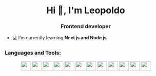 <h1 align="center">Hi 👋, I'm Leopoldo</h1>
<h3 align="center">Frontend developer</h3>

- 💻 I’m currently learning **Next js and Node js**

<p align="left">
</p>

<h3 align="left">Languages and Tools:</h3>
<!-- <p align="left"> <a href="https://www.w3schools.com/css/" target="_blank" rel="noreferrer"> <img src="https://raw.githubusercontent.com/devicons/devicon/master/icons/css3/css3-original-wordmark.svg" alt="css3" width="40" height="40"/> </a> <a href="https://expressjs.com" target="_blank" rel="noreferrer"> <img src="https://raw.githubusercontent.com/devicons/devicon/master/icons/express/express-original-wordmark.svg" alt="express" width="40" height="40"/> </a>  <a href="https://git-scm.com/" target="_blank" rel="noreferrer"> <img src="https://www.vectorlogo.zone/logos/git-scm/git-scm-icon.svg" alt="git" width="40" height="40"/> </a> <a href="https://developer.mozilla.org/en-US/docs/Web/JavaScript" target="_blank" rel="noreferrer"> <img src="https://raw.githubusercontent.com/devicons/devicon/master/icons/javascript/javascript-original.svg" alt="javascript" width="40" height="40"/> </a> <a href="https://www.mongodb.com/" target="_blank" rel="noreferrer"> <img src="https://raw.githubusercontent.com/devicons/devicon/master/icons/mongodb/mongodb-original-wordmark.svg" alt="mongodb" width="40" height="40"/> </a> <a href="https://nodejs.org" target="_blank" rel="noreferrer"> <img src="https://raw.githubusercontent.com/devicons/devicon/master/icons/nodejs/nodejs-original-wordmark.svg" alt="nodejs" width="40" height="40"/> </a> <a href="https://nuxtjs.org/" target="_blank" rel="noreferrer"> <img src="https://www.vectorlogo.zone/logos/nuxtjs/nuxtjs-icon.svg" alt="nuxtjs" width="40" height="40"/> </a> <a href="https://quasar.dev/" target="_blank" rel="noreferrer"> <img src="https://cdn.quasar.dev/logo/svg/quasar-logo.svg" alt="quasar" width="40" height="40"/> </a> <a href="https://reactjs.org/" target="_blank" rel="noreferrer"> <img src="https://raw.githubusercontent.com/devicons/devicon/master/icons/react/react-original-wordmark.svg" alt="react" width="40" height="40"/> </a> <a href="https://reactnative.dev/" target="_blank" rel="noreferrer"> <img src="https://reactnative.dev/img/header_logo.svg" alt="reactnative" width="40" height="40"/> </a> <a href="https://www.typescriptlang.org/" target="_blank" rel="noreferrer"> <img src="https://raw.githubusercontent.com/devicons/devicon/master/icons/typescript/typescript-original.svg" alt="typescript" width="40" height="40"/> </a> <a href="https://vuejs.org/" target="_blank" rel="noreferrer"> <img src="https://raw.githubusercontent.com/devicons/devicon/master/icons/vuejs/vuejs-original-wordmark.svg" alt="vuejs" width="40" height="40"/> </a> </p> -->
<p align='center'>
  <img src="https://img.shields.io/static/v1?style=for-the-badge&message=html5&color=2f2f2f&logo=html5&logoColor=E34F26&label="  height="30 alt="HTML5 logo" />
  <img src="https://img.shields.io/static/v1?style=for-the-badge&message=css3&color=2f2f2f&logo=css3&logoColor=1572B6&label="  height="30 alt="CSS3 logo" />
  <img src="https://img.shields.io/static/v1?style=for-the-badge&message=sass&color=2f2f2f&logo=sass&logoColor=CC6699&label="  height="30 alt="SASS logo" />
  <img src="https://img.shields.io/static/v1?style=for-the-badge&message=Git&color=2f2f2f&logo=Git&logoColor=F05032&label="  height="30 alt="SASS logo" />
  <img src="https://img.shields.io/static/v1?style=for-the-badge&message=javascript&color=2f2f2f&logo=javascript&logoColor=F7DF1E&label=" height="30 alt="Javascript logo" />
  <img src="https://img.shields.io/static/v1?style=for-the-badge&message=typescript&color=2f2f2f&logo=typescript&logoColor=3178C6&label=" height="30 alt="Typescript logo" />
  <img src="https://img.shields.io/static/v1?style=for-the-badge&message=vue&color=2f2f2f&logo=vue.js&logoColor=4FC08D&label="  height="30 alt="Vue logo" />
  <img src="https://img.shields.io/static/v1?style=for-the-badge&message=Quasar&color=2f2f2f&logo=Quasar&logoColor=1976D2&label="  height="30 alt="Quasar logo" />
  <img src="https://img.shields.io/static/v1?style=for-the-badge&message=React&color=2f2f2f&logo=React&logoColor=61DAFB&label="  height="30 alt="React logo" />
  <img src="https://img.shields.io/static/v1?style=for-the-badge&message=ReactNative&color=2f2f2f&logo=React&logoColor=61DAFB&label="  height="30 alt="React logo" />
  <img src="https://img.shields.io/static/v1?style=for-the-badge&message=Node&color=2f2f2f&logo=Node.js&logoColor=339933&label="  height="30 alt="Node logo" />
  <img src="https://img.shields.io/static/v1?style=for-the-badge&message=MongoDb&color=2f2f2f&logo=MongoDb&logoColor=47A248&label="  height="30 alt="MongoDB logo" />
</p>
